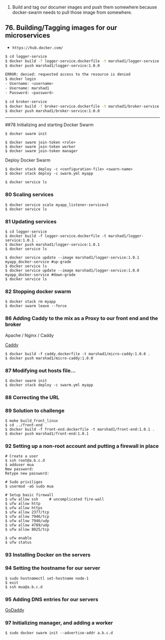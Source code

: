 
1. Build and tag our documer images and push them somewhere because docker-swarm needs to pull those image from somewhere.

## 76. Building/Tagging images for our microservices
* `https://hub.docker.com/`

```bash
$ cd logger-service
$ docker build -f logger-service.dockerfile -t marshad1/logger-service:1.0.0 .  #Build & tag
$ docker push marshad1/logger-service:1.0.0

ERROR: denied: requested access to the resource is denied
$ docker login
- Username: <username>
- Username: marshad1
- Password: <password>

$ cd broker-service
$ docker build -f broker-service.dockerfile -t marshad1/broker-service:1.0.0 .
$ docker push marshad1/broker-service:1.0.0
```

***

##78 Initializing and starting Docker Swarm

```
$ docker swarm init
```

```
$ docker swarm join-token <role>
$ docker swarm join-token worker
$ docker swarm join-token manager
```

Deploy Docker Swarm 

```
$ docker stack deploy -c <configuration-file> <swarn-name>
$ docker stack deploy -c swarm.yml myapp

$ docker service ls
```

### 80 Scaling services

```
$ docker service scale myapp_listener-service=3
$ docker service ls
```

### 81 Updating services

```
$ cd logger-service
$ docker build -f logger-service.dockerfile -t marshad1/logger-service:1.0.1 .
$ docker push marshad1/logger-service:1.0.1
$ docker service ls
```

```
$ docker service update --image marshad1/logger-service:1.0.1 myapp_docker-service #up-grade
$ docker service ls
$ docker service update --image marshad1/logger-service:1.0.0 myapp_docker-service #down-grade
$ docker service ls
```

### 82 Stopping docker swarm

```
$ docker stack rm myapp
$ docker swarm leave --force
```

### 86 Adding Caddy to the mix as a Proxy to our front end and the broker

Apache / Nginx / Caddy

[Caddy](https://caddyserver.com/)

```
$ docker build -f caddy.dockerfile -t marshad1/micro-caddy:1.0.0 .
$ docker push marshad1/micro-caddy:1.0.0
```

### 87 Modifying out hosts file...

```
$ docker swarm init
$ docker stack deploy -c swarm.yml myapp
```

### 88 Correcting the URL

### 89 Solution to challenge

```
$ make build_front_linux
$ cd ../front-end
$ docker build -f front-end.dockerfile -t marshad1/front-end:1.0.1 .
$ docker push marshad1/front-end:1.0.1
```

### 92 Setting up a non-root account and putting a firewall in place


```
# Create a user
$ ssh root@a.b.c.d
$ adduser mua
New password:
Retype new password:

# Sudo priviliges
$ usermod -aG sudo mua

# Setup basic firewall
$ ufw allow ssh     # uncomplicated fire-wall
$ ufw allow http
$ ufw allow https
$ ufw allow 2377/tcp
$ ufw allow 7946/tcp
$ ufw allow 7946/udp
$ ufw allow 4789/udp
$ ufw allow 8025/tcp

$ ufw enable
$ ufw status
```

### 93 Installing Docker on the servers

### 94 Setting the hostname for our server

```
$ sudo hostnamectl set-hostname node-1
$ exit
$ ssh mua@a.b.c.d
```

### 95 Adding DNS entries for our servers

[GoDaddy](https://www.godaddy.com/)

### 97 Initializing manager, and adding a worker

```
$ sudo docker swarm init --advertise-addr a.b.c.d
```
